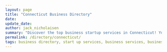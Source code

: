 ```yaml
---
layout: page
title: "Connecticut Business Directory"
date: 
update_date: 
author: jack_nicholaisen
summary: "Discover the top business startup services in Connecticut! Your ultimate guide to launching a successful venture."  
permalink: /directory/connecticut/
tags: business directory, start up services, business services, business lawyers, registered agents,
---
```

